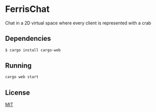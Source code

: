 # FerrisChat
Chat in a 2D virtual space where every client is represented with a crab

## Dependencies
```bash
$ cargo install cargo-web
```

## Running
```bash
cargo web start
```

## License
[MIT](https://choosealicense.com/licenses/mit/)

